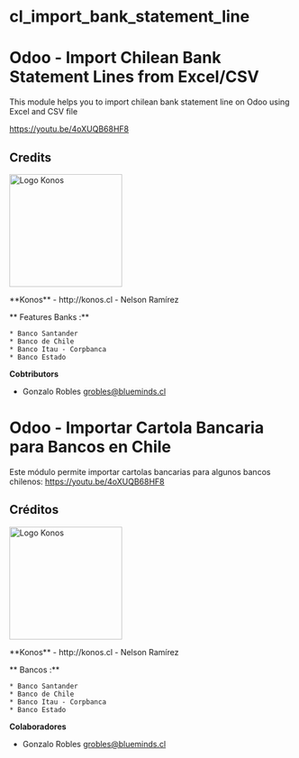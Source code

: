 # cl_import_bank_statement_line

Odoo - Import Chilean Bank Statement Lines from Excel/CSV
==========================================================

This module helps you to import chilean bank statement line on Odoo using Excel and CSV file

https://youtu.be/4oXUQB68HF8

## Credits
<p>
<img width="200" alt="Logo Konos" src="http://www.konos.cl/web/image/1149" />
</p>
**Konos** - http://konos.cl
 - Nelson Ramírez <info@konos.cl>

** Features Banks :**

    * Banco Santander
    * Banco de Chile
    * Banco Itau - Corpbanca
    * Banco Estado

 
 **Cobtributors**
 - Gonzalo Robles <grobles@blueminds.cl>


Odoo - Importar Cartola Bancaria para Bancos en Chile
========================================
Este módulo permite importar cartolas bancarias para algunos bancos chilenos:
https://youtu.be/4oXUQB68HF8
 
## Créditos
<p>
<img width="200" alt="Logo Konos" src="http://www.konos.cl/web/image/1149" />
</p>
**Konos** - http://konos.cl
 - Nelson Ramírez <info@konos.cl>


** Bancos :**

    * Banco Santander
    * Banco de Chile
    * Banco Itau - Corpbanca
    * Banco Estado

 
 **Colaboradores**
 - Gonzalo Robles <grobles@blueminds.cl>

